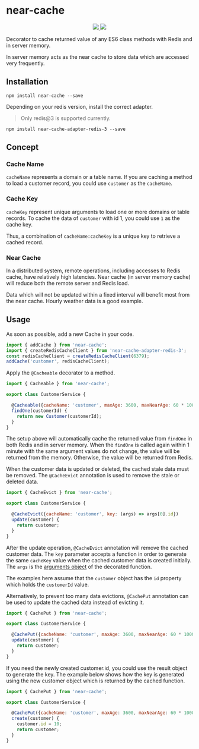 # near-cache

<p align="center">
    <a href="https://github.com/brickjs/near-cache/actions?query=workflow%3A%22CI+Build+Test%22">
      <img src="https://github.com/brickjs/near-cache/workflows/CI%20Build%20Test/badge.svg?branch=master" />
    </a>
    <a href="https://codecov.io/gh/brickjs/near-cache">
      <img src="https://codecov.io/gh/brickjs/near-cache/branch/master/graph/badge.svg" />
    </a>
</p>

Decorator to cache returned value of any ES6 class methods with Redis and in server memory.

In server memory acts as the near cache to store data which are accessed very frequently.

## Installation

```
npm install near-cache --save
```

Depending on your redis version, install the correct adapter.
> Only redis@3 is supported currently.

```
npm install near-cache-adapter-redis-3 --save
```

## Concept

### Cache Name
`cacheName` represents a domain or a table name.
If you are caching a method to load a customer record, you could use `customer` as the `cacheName`.

### Cache Key
`cacheKey` represent unique arguments to load one or more domains or table records. 
To cache the data of `customer` with id 1, you could use `1` as the cache key.

Thus, a combination of `cacheName:cacheKey` is a unique key to retrieve a cached record.

### Near Cache

In a distributed system, remote operations, including accesses to Redis cache, have relatively high latencies. 
Near cache (in server memory cache) will reduce both the remote server and Redis load.

Data which will not be updated within a fixed interval will benefit most from the near cache.
Hourly weather data is a good example.

## Usage

As soon as possible, add a new Cache in your code.

```javascript
import { addCache } from 'near-cache';
import { createRedisCacheClient } from 'near-cache-adapter-redis-3';
const redisCacheClient = createRedisCacheClient(6379);
addCache('customer', redisCacheClient);
```

Apply the `@Cacheable` decorator to a method.

```javascript
import { Cacheable } from 'near-cache';

export class CustomerService {

  @Cacheable({cacheName: 'customer', maxAge: 3600, maxNearAge: 60 * 1000})
  findOne(customerId) {
    return new Customer(customerId);
  }
}
```

The setup above will automatically cache the returned value from `findOne` in both Redis and in server memory.
When the `findOne` is called again within 1 minute with the same argument values  do not change, the value will be returned from the memory.
Otherwise, the value will be returned from Redis.

When the customer data is updated or deleted, the cached stale data must be removed. The `@CacheEvict` annotation is used to remove the stale or deleted data.

 ```javascript
 import { CacheEvict } from 'near-cache';
 
 export class CustomerService {
 
   @CacheEvict({cacheName: 'customer', key: (args) => args[0].id})
   update(customer) {
     return customer;
   }
 }
 ```

After the update operation, `@CacheEvict` annotation will remove the cached customer data.
The `key` parameter accepts a function in order to generate the same `cacheKey` value when the cached customer data is created initially.
The `args` is the [arguments object](https://developer.mozilla.org/en-US/docs/Web/JavaScript/Reference/Functions/arguments) of the decorated function.

The examples here assume that the `customer` object has the `id` property which holds the `customerId` value. 

Alternatively, to prevent too many data evictions, `@CachePut` annotation can be used to update the cached data instead of evicting it.

 ```javascript
 import { CachePut } from 'near-cache';
 
 export class CustomerService {
 
   @CachePut({cacheName: 'customer', maxAge: 3600, maxNearAge: 60 * 1000, key: (args) => args[0].id})
   update(customer) {
     return customer;
   }
 }
 ```

If you need the newly created customer.id, you could use the result object to generate the key.
The example below shows how the key is generated using the new customer object which is returned by the cached function.

 ```javascript
 import { CachePut } from 'near-cache';
 
 export class CustomerService {
 
   @CachePut({cacheName: 'customer', maxAge: 3600, maxNearAge: 60 * 1000, key: (args, result) => result.id})
   create(customer) {
     customer.id = 10; 
     return customer;
   }
 }
 ```
